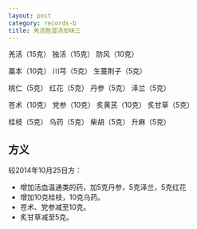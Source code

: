 ```yaml
---
layout: post
category: records-b
title: 羌活胜湿汤加味三
---
```


羌活（15克） 独活（15克） 防风（10克）

藁本（10克） 川芎（5克）  生蔓荆子（5克）

桃仁（5克） 红花（5克） 丹参（5克） 泽兰（5克）

苍术（10克） 党参（10克） 炙黄芪（10克） 炙甘草（5克） 

桂枝（5克） 乌药（5克） 柴胡（5克） 升麻（5克） 

## 方义 ##

较2014年10月25日方：

- 增加活血温通类的药，加5克丹参，5克泽兰，5克红花
- 增加10克桂枝，10克乌药。
- 苍术、党参减至10克。
- 炙甘草减至5克。